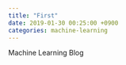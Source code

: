 ```yaml
---
title: "First"
date: 2019-01-30 00:25:00 +0900
categories: machine-learning
---
```


Machine Learning Blog